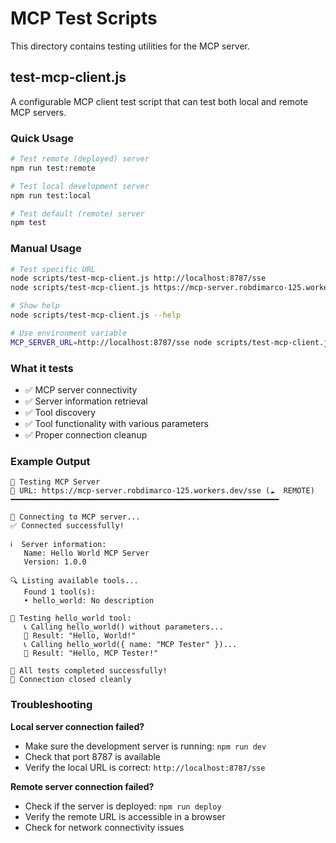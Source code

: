 # MCP Test Scripts

This directory contains testing utilities for the MCP server.

## test-mcp-client.js

A configurable MCP client test script that can test both local and remote MCP servers.

### Quick Usage

```bash
# Test remote (deployed) server
npm run test:remote

# Test local development server
npm run test:local

# Test default (remote) server
npm test
```

### Manual Usage

```bash
# Test specific URL
node scripts/test-mcp-client.js http://localhost:8787/sse
node scripts/test-mcp-client.js https://mcp-server.robdimarco-125.workers.dev/sse

# Show help
node scripts/test-mcp-client.js --help

# Use environment variable
MCP_SERVER_URL=http://localhost:8787/sse node scripts/test-mcp-client.js
```

### What it tests

- ✅ MCP server connectivity
- ✅ Server information retrieval
- ✅ Tool discovery
- ✅ Tool functionality with various parameters
- ✅ Proper connection cleanup

### Example Output

```
🧪 Testing MCP Server
📍 URL: https://mcp-server.robdimarco-125.workers.dev/sse (☁️  REMOTE)
━━━━━━━━━━━━━━━━━━━━━━━━━━━━━━━━━━━━━━━━━━━━━━━━━━━━━━━━━━━━

🔌 Connecting to MCP server...
✅ Connected successfully!

ℹ️  Server information:
   Name: Hello World MCP Server
   Version: 1.0.0

🔍 Listing available tools...
   Found 1 tool(s):
   • hello_world: No description

🧪 Testing hello_world tool:
   📞 Calling hello_world() without parameters...
   📝 Result: "Hello, World!"
   📞 Calling hello_world({ name: "MCP Tester" })...
   📝 Result: "Hello, MCP Tester!"

🎉 All tests completed successfully!
🔌 Connection closed cleanly
```

### Troubleshooting

**Local server connection failed?**
- Make sure the development server is running: `npm run dev`
- Check that port 8787 is available
- Verify the local URL is correct: `http://localhost:8787/sse`

**Remote server connection failed?**
- Check if the server is deployed: `npm run deploy`
- Verify the remote URL is accessible in a browser
- Check for network connectivity issues